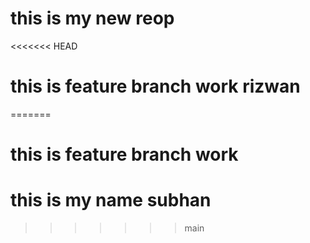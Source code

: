 # this is my new reop
<<<<<<< HEAD
# this is feature branch work rizwan
=======
# this is feature branch work
# this is my name subhan
>>>>>>> main

